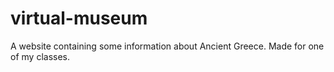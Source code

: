# virtual-museum
A website containing some information about Ancient Greece. Made for one of my classes.
